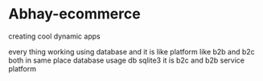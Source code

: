 # Abhay-ecommerce
creating cool dynamic apps



every thing working using database and it is like platform like b2b and b2c both in same place database usage db sqlite3
it is b2c and b2b service platform
